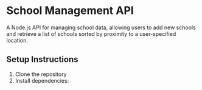 # School Management API

A Node.js API for managing school data, allowing users to add new schools and retrieve a list of schools sorted by proximity to a user-specified location.

## Setup Instructions

1. Clone the repository
2. Install dependencies: